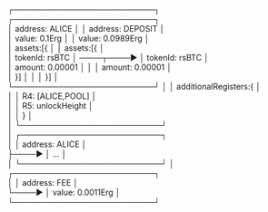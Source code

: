 ┌─────────────────────────┐              ┌─────────────────────────┐   
│  address: ALICE         │              │  address: DEPOSIT       │   
│  value: 0.1Erg          │              │  value: 0.0989Erg       │   
│  assets:[{              │              │  assets:[{              │   
│   tokenId: rsBTC        │  ────┬────►  │   tokenId: rsBTC        │   
│   amount:  0.00001      │      │       │   amount:  0.00001      │   
│  }]                     │      │       │  }]                     │   
└─────────────────────────┘      │       │  additionalRegisters:{  │   
                                 │       │   R4: [ALICE,POOL]      │   
                                 │       │   R5: unlockHeight      │   
                                 │       │  }                      │   
                                 │       └─────────────────────────┘   
                                 │       ┌─────────────────────────┐   
                                 │       │  address: ALICE         │   
                                 ├────►  │  ...                    │   
                                 │       └─────────────────────────┘ 
                                 │       ┌─────────────────────────┐   
                                 │       │  address: FEE           │   
                                 └────►  │  value: 0.0011Erg       │   
                                         └─────────────────────────┘ 
